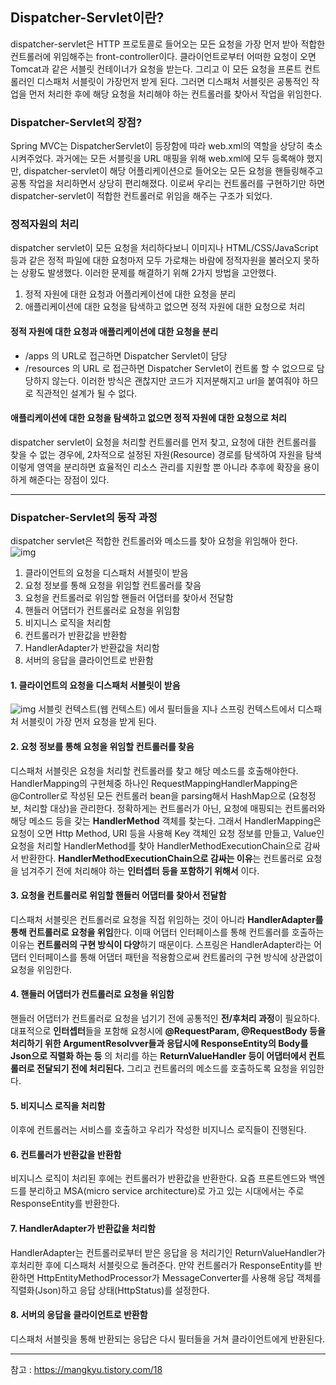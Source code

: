 ## Dispatcher-Servlet이란?

dispatcher-servlet은 HTTP 프로토콜로 들어오는 모든 요청을 가장 먼저 받아 적합한 컨트롤러에 위임해주는 front-controller이다.
클라이언트로부터 어떠한 요청이 오면 Tomcat과 같은 서블릿 컨테이너가 요청을 받는다. 그리고 이 모든 요청을 프론트 컨트롤러인 디스패처 서블릿이 가장먼저 받게 된다.
그러면 디스패처 서블릿은 공통적인 작업을 먼저 처리한 후에 해당 요청을 처리해야 하는 컨트롤러를 찾아서 작업을 위임한다.

### Dispatcher-Servlet의 장점?

Spring MVC는 DispatcherServlet이 등장함에 따라 web.xml의 역할을 상당히 축소시켜주었다.
과거에는 모든 서블릿을 URL 매핑을 위해 web.xml에 모두 등록해야 했지만, dispatcher-servlet이 해당 어플리케이션으로 들어오는 모든 요청을 핸들링해주고 공통 작업을 처리하면서 상당히 편리해졌다.
이로써 우리는 컨트롤러를 구현하기만 하면 dispatcher-servlet이 적합한 컨트롤러로 위임을 해주는 구조가 되었다.

### 정적자원의 처리

dispatcher servlet이 모든 요청을 처리하다보니 이미지나 HTML/CSS/JavaScript 등과 같은 정적 파일에 대한 요청마저 모두 가로채는 바람에 정적자원을 불러오지 못하는 상황도 발생했다. 이러한 문제를 해결하기 위해 2가지 방법을 고안했다.

1. 정적 자원에 대한 요청과 어플리케이션에 대한 요청을 분리
2. 애플리케이션에 대한 요청을 탐색하고 없으면 정적 자원에 대한 요청으로 처리

#### 정적 자원에 대한 요청과 애플리케이션에 대한 요청을 분리

- /apps 의 URL로 접근하면 Dispatcher Servlet이 담당
- /resources 의 URL 로 접근하면 Dispatcher Servlet이 컨트롤 할 수 없으므로 담당하지 않는다.
  이러한 방식은 괜찮지만 코드가 지저분해지고 url을 붙여줘야 하므로 직관적인 설계가 될 수 없다.

#### 애플리케이션에 대한 요청을 탐색하고 없으면 정적 자원에 대한 요청으로 처리

dispatcher servlet이 요청을 처리할 컨트롤러를 먼저 찾고, 요청에 대한 컨트롤러를 찾을 수 없는 경우에, 2차적으로 설정된 자원(Resource) 경로를 탐색하여 자원을 탐색
이렇게 영역을 분리하면 효율적인 리소스 관리를 지원할 뿐 아니라 추후에 확장을 용이하게 해준다는 장점이 있다.

---

### Dispatcher-Servlet의 동작 과정

dispatcher servlet은 적합한 컨트롤러와 메소드를 찾아 요청을 위임해아 한다.
![img](https://img1.daumcdn.net/thumb/R1280x0/?scode=mtistory2&fname=https%3A%2F%2Fblog.kakaocdn.net%2Fdn%2FbImFbg%2FbtrGzZMTuu2%2FCkY4MiKvl5ivUJPoc5I3zk%2Fimg.png)

1. 클라이언트의 요청을 디스패처 서블릿이 받음
2. 요청 정보를 통해 요청을 위임할 컨트롤러를 찾음
3. 요청을 컨트롤러로 위임할 핸들러 어댑터를 찾아서 전달함
4. 핸들러 어댑터가 컨트롤러로 요청을 위임함
5. 비지니스 로직을 처리함
6. 컨트롤러가 반환값을 반환함
7. HandlerAdapter가 반환값을 처리함
8. 서버의 응답을 클라이언트로 반환함

#### 1. 클라이언트의 요청을 디스패처 서블릿이 받음

![img](https://img1.daumcdn.net/thumb/R1280x0/?scode=mtistory2&fname=https%3A%2F%2Fblog.kakaocdn.net%2Fdn%2FoN96r%2Fbtrw7SYEpgr%2FlKLp5nqEZUJR32GoPc9bwk%2Fimg.png)
서블릿 컨텍스트(웹 컨텍스트) 에서 필터들을 지나 스프링 컨텍스트에서 디스패처 서블릿이 가장 먼저 요청을 받게 된다.

#### 2. 요청 정보를 통해 요청을 위임할 컨트롤러를 찾음

디스패처 서블릿은 요청을 처리할 컨트롤러를 찾고 해당 메소드를 호출해야한다.
HandlerMapping의 구현체중 하나인 RequestMappingHandlerMapping은 @Controller로 작성된 모든 컨트롤러 bean을 parsing해서 HashMap으로 (요청정보, 처리할 대상)을 관리한다.
정확하게는 컨트롤러가 아닌, 요청에 매핑되는 컨트롤러와 해당 메소드 등을 갖는 **HandlerMethod** 객체를 찾는다. 그래서 HandlerMapping은 요청이 오면 Http Method, URI 등을 사용해 Key 객체인 요청 정보를 만들고, Value인 요청을 처리할 HandlerMethod를 찾아 HandlerMethodExecutionChain으로 감싸서 반환한다.
**HandlerMethodExecutionChain으로 감싸는 이유**는 컨트롤러로 요청을 넘겨주기 전에 처리해야 하는 **인터셉터 등을 포함하기 위해서** 이다.

#### 3. 요청을 컨트롤러로 위임할 핸들러 어댑터를 찾아서 전달함

디스패처 서블릿은 컨트롤러로 요청을 직접 위임하는 것이 아니라 **HandlerAdapter를 통해 컨트롤러로 요청을 위임**한다.
이때 어댑터 인터페이스를 통해 컨트롤러를 호출하는 이유는 **컨트롤러의 구현 방식이 다양**하기 때문이다.
스프링은 HandlerAdapter라는 어댑터 인터페이스를 통해 어댑터 패턴을 적용함으로써 컨트롤러의 구현 방식에 상관없이 요청을 위임한다.

#### 4. 핸들러 어댑터가 컨트롤러로 요청을 위임함

핸들러 어댑터가 컨트롤러로 요청을 넘기기 전에 공통적인 **전/후처리 과정**이 필요하다. 대표적으로 **인터셉터**들을 포함해 요청시에 **@RequestParam, @RequestBody 등을 처리하기 위한 ArgumentResolvver들과 응답시에 ResponseEntity의 Body를 Json으로 직렬화 하는 등** 의 처리를 하는 **ReturnValueHandler 등이 어댑터에서 컨트롤러로 전달되기 전에 처리된다.**
그리고 컨트롤러의 메소드를 호출하도록 요청을 위임한다.

#### 5. 비지니스 로직을 처리함

이후에 컨트롤러는 서비스를 호출하고 우리가 작성한 비지니스 로직들이 진행된다.

#### 6. 컨트롤러가 반환값을 반환함

비지니스 로직이 처리된 후에는 컨트롤러가 반환값을 반환한다. 요즘 프론트엔드와 백엔드를 분리하고 MSA(micro service architecture)로 가고 있는 시대에서는 주로 ResponseEntity를 반환한다.

#### 7. HandlerAdapter가 반환값을 처리함

HandlerAdapter는 컨트롤러로부터 받은 응답을 응 처리기인 ReturnValueHandler가 후처리한 후에 디스패처 서블릿으로 돌려준다.
만약 컨트롤러가 ResponseEntity를 반환하면 HttpEntityMethodProcessor가 MessageConverter를 사용해 응답 객체를 직렬화(Json)하고 응답 상태(HttpStatus)를 설정한다.

#### 8. 서버의 응답을 클라이언트로 반환함

디스패처 서블릿을 통해 반환되는 응답은 다시 필터들을 거쳐 클라이언트에게 반환된다.

---

참고 : https://mangkyu.tistory.com/18
